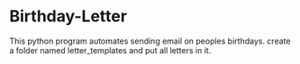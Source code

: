 # Birthday-Letter
This python program automates sending email on peoples birthdays. create a folder named letter_templates and put all letters in it.
